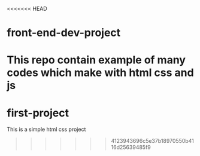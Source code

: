 <<<<<<< HEAD
# front-end-dev-project
This repo contain example of many codes which make with html css and js
=======
# first-project
This is a simple html css project
>>>>>>> 4123943696c5e37b18970550b4116d25639485f9
